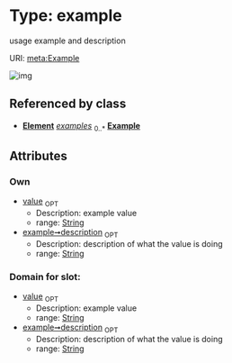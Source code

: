 
# Type: example


usage example and description

URI: [meta:Example](https://w3id.org/biolink/biolinkml/meta/Example)


![img](http://yuml.me/diagram/nofunky;dir:TB/class/\[Element]++-%20examples%200..*>\[Example&#124;value:string%20%3F;description:string%20%3F])

## Referenced by class

 *  **[Element](Element.md)** *[examples](examples.md)*  <sub>0..*</sub>  **[Example](Example.md)**

## Attributes


### Own

 * [value](value.md)  <sub>OPT</sub>
    * Description: example value
    * range: [String](types/String.md)
 * [example➞description](value_description.md)  <sub>OPT</sub>
    * Description: description of what the value is doing
    * range: [String](types/String.md)

### Domain for slot:

 * [value](value.md)  <sub>OPT</sub>
    * Description: example value
    * range: [String](types/String.md)
 * [example➞description](value_description.md)  <sub>OPT</sub>
    * Description: description of what the value is doing
    * range: [String](types/String.md)
